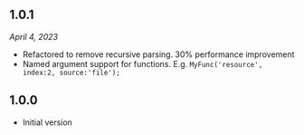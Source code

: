 ## 1.0.1

_April 4, 2023_

- Refactored to remove recursive parsing. 30% performance improvement 
- Named argument support for functions. E.g. `MyFunc('resource', index:2, source:'file');`

## 1.0.0

- Initial version
